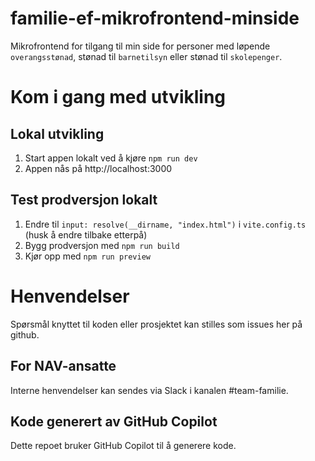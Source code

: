 # familie-ef-mikrofrontend-minside

Mikrofrontend for tilgang til min side for personer med løpende `overangsstønad`, stønad til `barnetilsyn` eller stønad til `skolepenger`.

# Kom i gang med utvikling

## Lokal utvikling

1. Start appen lokalt ved å kjøre `npm run dev`
2. Appen nås på http://localhost:3000

## Test prodversjon lokalt

1. Endre til `input: resolve(__dirname, "index.html")` i `vite.config.ts` (husk å endre tilbake etterpå)
2. Bygg prodversjon med `npm run build`
3. Kjør opp med `npm run preview`

# Henvendelser

Spørsmål knyttet til koden eller prosjektet kan stilles som issues her på github.

## For NAV-ansatte

Interne henvendelser kan sendes via Slack i kanalen #team-familie.

## Kode generert av GitHub Copilot

Dette repoet bruker GitHub Copilot til å generere kode.
